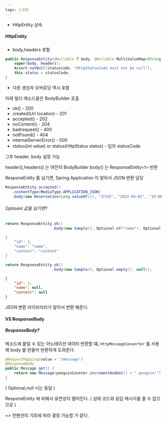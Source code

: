 ```yaml
---
tags: 스프링
---
```

- HttpEntity 상속
##### HttpEntity

- body,headers 포함
```java
public ResponseEntity(@Nullable T body, @Nullable MultiValueMap<String, String> headers, HttpStatusCode statusCode) {  
    super(body, headers);  
    Assert.notNull(statusCode, "HttpStatusCode must not be null");  
    this.status = statusCode;  
}
``` 
- 다른 생성자 오버로딩 역시 포함

아래 빌더 메소드들은 BodyBuilder 호출
- ok() - 200
- created(Url location) - 201
- accepted() - 202
- noContent() - 204
- badrequest() - 400
- notFound() - 404
- internalServerError() - 500
- status(int value) or status(HttpStatus status) - 임의 statusCode

그후 header, body 설정 가능

header(),headers() 는 여전히 BodyBuilder
body() 는 ResponseEntity`<T>` 반환

ResponeEntity 를 넘기면, Spring Application 이 알아서 JSON 변환 담당

```java
ResponseEntity.accepted()  
   .contentType(MediaType.APPLICATION_JSON)  
   .body(new Reservation(Long.valueOf(1), "조이썬", "2023-04-02", "10:00"));
```
######  Optioanl 값을 넘기면?

```java
return ResponseEntity.ok()  
                     .body(new Sample(3, Optional.of("name"), Optional.of("content")));
```

```java
{
	"id": 3,
	"name": "name",
	"content": "content"
}
```


```java
return ResponseEntity.ok()  
                     .body(new Sample(3, Optional.empty(), null));
```

``` json
{
	"id": 3,
	"name": null,
	"content": null
}
```

JSON 변환 라이브러리가 알아서 변환 해준다.
#### VS ResponseBody

##### ResponseBody?

메소드에 붙일 수 있는 어노테이션
데이터 반환할 떄, `HttpMessageConverter` 를 사용해 body 를 만들어 반환하게 도와준다.

```java
@RequestMapping(value = "/message")
@ResponseBody
public Message get() {
    return new Message(penguinCounter.incrementAndGet() + " penguin!");
}
```

( Optional,null 시는 동일 )

ResponeEntity 에 비해서 유연성이 떨어진다.
( 상태 코드와 응답 메시지를 줄 수 없으므로 )

=> 컨벤션의 기호에 따라 결정 가능할 거 같다.
